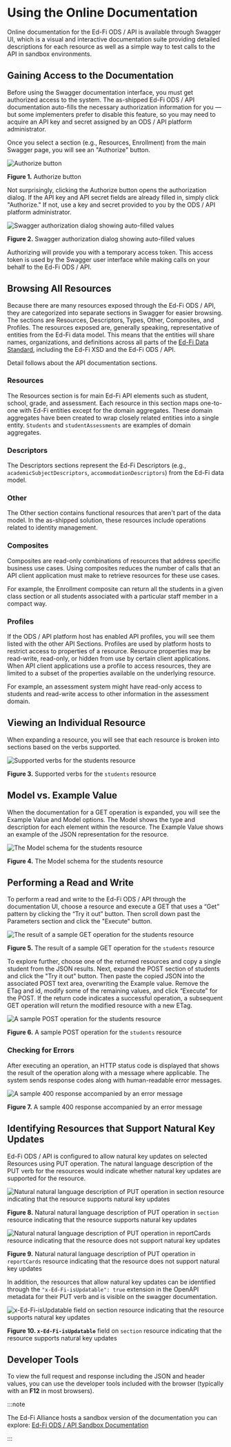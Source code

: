 # Using the Online Documentation

Online documentation for the Ed-Fi ODS / API is available through Swagger UI,
which is a visual and interactive documentation suite providing detailed
descriptions for each resource as well as a simple way to test calls to the API
in sandbox environments.

## Gaining Access to the Documentation

Before using the Swagger documentation interface, you must get authorized access
to the system. The as-shipped Ed-Fi ODS / API documentation auto-fills the
necessary authorization information for you — but some implementers prefer to
disable this feature, so you may need to acquire an API key and secret assigned
by an ODS / API platform administrator.

Once you select a section (e.g., Resources, Enrollment) from the main Swagger
page, you will see an "Authorize" button.

![Authorize button](https://edfidocs.blob.core.windows.net/$web/img/reference/ods-api/image2018-5-31_22-59-59.png)

**Figure 1.** Authorize button

Not surprisingly, clicking the Authorize button opens the authorization dialog.
If the API key and API secret fields are already filled in, simply click
"Authorize." If not, use a key and secret provided to you by the ODS / API
platform administrator.

![Swagger authorization dialog showing auto-filled values](https://edfidocs.blob.core.windows.net/$web/img/reference/ods-api/image2018-5-31_23-0-52.png)

**Figure 2.** Swagger authorization dialog showing auto-filled values

Authorizing will provide you with a temporary access token. This access token is
used by the Swagger user interface while making calls on your behalf to the
Ed-Fi ODS / API.

## Browsing All Resources

Because there are many resources exposed through the Ed-Fi ODS / API, they are
categorized into separate sections in Swagger for easier browsing. The sections
are Resources, Descriptors, Types, Other, Composites, and Profiles. The
resources exposed are, generally speaking, representative of entities from the
Ed-Fi data model. This means that the entities will share names, organizations,
and definitions across all parts of the [Ed-Fi Data
Standard](/reference/data-exchange/data-standard), including the Ed-Fi XSD
and the Ed-Fi ODS / API.

Detail follows about the API documentation sections.

### Resources

The Resources section is for main Ed-Fi API elements such as student, school,
grade, and assessment. Each resource in this section maps one-to-one with Ed-Fi
entities except for the domain aggregates. These domain aggregates have been
created to wrap closely related entities into a single entity. `Students` and
`studentAssessments` are examples of domain aggregates.

### Descriptors

The Descriptors sections represent the Ed-Fi Descriptors (e.g.,
`academicSubjectDescriptors`, `accommodationDescriptors`) from the Ed-Fi data
model.

### Other

The Other section contains functional resources that aren't part of the data
model. In the as-shipped solution, these resources include operations related to
identity management.

### Composites

Composites are read-only combinations of resources that address specific
business use cases. Using composites reduces the number of calls that an API
client application must make to retrieve resources for these use cases.

For example, the Enrollment composite can return all the students in a given
class section or all students associated with a particular staff member in a
compact way.

### Profiles

If the ODS / API platform host has enabled API profiles, you will see them
listed with the other API Sections. Profiles are used by platform hosts to
restrict access to properties of a resource. Resource properties may be
read-write, read-only, or hidden from use by certain client applications. When
API client applications use a profile to access resources, they are limited to a
subset of the properties available on the underlying resource.

For example, an assessment system might have read-only access to students and
read-write access to other information in the assessment domain.

## Viewing an Individual Resource

When expanding a resource, you will see that each resource is broken into
sections based on the verbs supported.

![Supported verbs for the `students` resource](https://edfidocs.blob.core.windows.net/$web/img/reference/ods-api/image2018-5-31_23-4-0.png)

**Figure 3.** Supported verbs for the `students` resource

## Model vs. Example Value

When the documentation for a GET operation is expanded, you will see the Example
Value and Model options. The Model shows the type and description for each
element within the resource. The Example Value shows an example of the JSON
representation for the resource.

![The Model schema for the students resource](https://edfidocs.blob.core.windows.net/$web/img/reference/ods-api/image2018-5-31_23-7-26.png)

**Figure 4.** The Model schema for the students resource

## Performing a Read and Write

To perform a read and write to the Ed-Fi ODS / API through the documentation UI,
choose a resource and execute a GET that uses a “Get” pattern by clicking the
“Try it out” button. Then scroll down past the Parameters section and click the
"Execute" button.

![The result of a sample GET operation for the `students` resource](https://edfidocs.blob.core.windows.net/$web/img/reference/ods-api/image2018-5-31_23-9-57.png)

**Figure 5.** The result of a sample GET operation for the `students` resource

To explore further, choose one of the returned resources and copy a single
student from the JSON results. Next, expand the POST section of students and
click the "Try it out" button. Then paste the copied JSON into the associated
POST text area, overwriting the Example value. Remove the ETag and id, modify
some of the remaining values, and click “Execute” for the POST. If the return
code indicates a successful operation, a subsequent GET operation will return
the modified resource with a new ETag.

![A sample POST operation for the `students` resource](https://edfidocs.blob.core.windows.net/$web/img/reference/ods-api/image2018-5-31_23-14-51.png)

**Figure 6.** A sample POST operation for the `students` resource

### Checking for Errors

After executing an operation, an HTTP status code is displayed that shows the
result of the operation along with a message where applicable. The system sends
response codes along with human-readable error messages.

![A sample 400 response accompanied by an error message](https://edfidocs.blob.core.windows.net/$web/img/reference/ods-api/image2018-5-31_23-15-46.png)

**Figure 7.** A sample 400 response accompanied by an error message

## Identifying Resources that Support Natural Key Updates

Ed-Fi ODS / API is configured to allow natural key updates on selected Resources
using PUT operation. The natural language description of the PUT verb for the
resources would indicate whether natural key updates are supported for the
resource.

![Natural natural language description of PUT operation in `section` resource indicating that the resource supports natural key updates](https://edfidocs.blob.core.windows.net/$web/img/reference/ods-api/cascade-on-update.png)

**Figure 8.** Natural natural language description of PUT operation in
 `section` resource indicating that the resource supports natural key updates

![Natural natural language description of PUT operation in `reportCards` resource indicating that the resource does not support natural key updates](https://edfidocs.blob.core.windows.net/$web/img/reference/ods-api/no-key-updates.png)

**Figure 9.** Natural natural language description of PUT operation in
`reportCards` resource indicating that the resource does not support natural key
updates

In addition, the resources that allow natural key updates can be identified
through the `"x-Ed-Fi-isUpdatable": true` extension in the OpenAPI metadata for
their PUT verb and is visible on the swagger documentation.

![`x-Ed-Fi-isUpdatable` field on `section` resource indicating that the resource supports natural key updates](https://edfidocs.blob.core.windows.net/$web/img/reference/ods-api/image-2023-3-24_13-13-19.png)

**Figure 10. `x-Ed-Fi-isUpdatable`** field on `section` resource indicating that
the resource supports natural key updates

## Developer Tools

To view the full request and response including the JSON and header values, you
can use the developer tools included with the browser (typically with an **F12**
in most browsers).

:::note

The Ed-Fi Alliance hosts a sandbox version of the documentation you
can explore: [Ed-Fi ODS / API Sandbox
Documentation](https://api.ed-fi.org/v7.2/docs/)

:::
